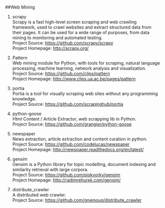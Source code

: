 ##Web Mining

1. scrapy  
Scrapy is a fast high-level screen scraping and web crawling framework, used to crawl websites and extract structured data from their pages. It can be used for a wide range of purposes, from data mining to monitoring and automated testing.  
Project Source: https://github.com/scrapy/scrapy  
Project Homepage: http://scrapy.org/

1. Pattern  
Web mining module for Python, with tools for scraping, natural language processing, machine learning, network analysis and visualization.  
Project Source: https://github.com/clips/pattern  
Project Homepage: http://www.clips.ua.ac.be/pages/pattern

1. portia  
Portia is a tool for visually scraping web sites without any programming knowledge.   
Project Source: https://github.com/scrapinghub/portia

1. python-goose   
Html Content / Article Extractor, web scrapping lib in Python.  
Project Source: https://github.com/grangier/python-goose

1. newspaper  
News extraction, article extraction and content curation in python.  
Project Source: https://github.com/codelucas/newspaper  
Project Homepage: http://newspaper.readthedocs.org/en/latest/ 

1. gensim  
Gensim is a Python library for topic modelling, document indexing and similarity retrieval with large corpora.   
Project Source: https://github.com/piskvorky/gensim  
Project Homepage: http://radimrehurek.com/gensim/  

1. distribute_crawler   
A distributed web crawler.    
Project Source: https://github.com/gnemoug/distribute_crawler   

